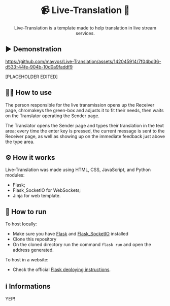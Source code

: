 <div align="center">
  <h1>📹 Live-Translation 🔴</h1>
  <p text-align="justify">Live-Translation is a template made to help translation in live stream services.</p>
</div>

## ▶️ Demonstration
https://github.com/mavvos/Live-Translation/assets/142045914/7f04bd36-d533-44fe-904b-10d0a9faddf9



[PLACEHOLDER EDITED]

## 👨‍🏫 How to use
The person responsible for the live transmission opens up the Receiver page, chromakeys the green-box and adjusts it to fit their needs, then waits on the Translator operating the Sender page.

The Translator opens the Sender page and types their translation in the text area; every time the enter key is pressed, the current message is sent to the Receiver page, as well as showing up on the immediate feedback just above the type area.

## ⚙ How it works
Live-Translation was made using HTML, CSS, JavaScript, and Python modules:
- Flask;
- Flask_SocketIO for WebSockets;
- Jinja for web template.

## 🏃 How to run
To host locally:
- Make sure you have [Flask](https://pypi.org/project/Flask/) and [Flask_SocketIO](https://pypi.org/project/Flask-SocketIO/) installed
- Clone this repository
- On the cloned directory run the command ```flask run``` and open the address generated.

To host in a website:
- Check the official <a href="https://flask.palletsprojects.com/en/3.0.x/deploying/">Flask deploying instructions</a>.

## ℹ️ Informations
YEP!

